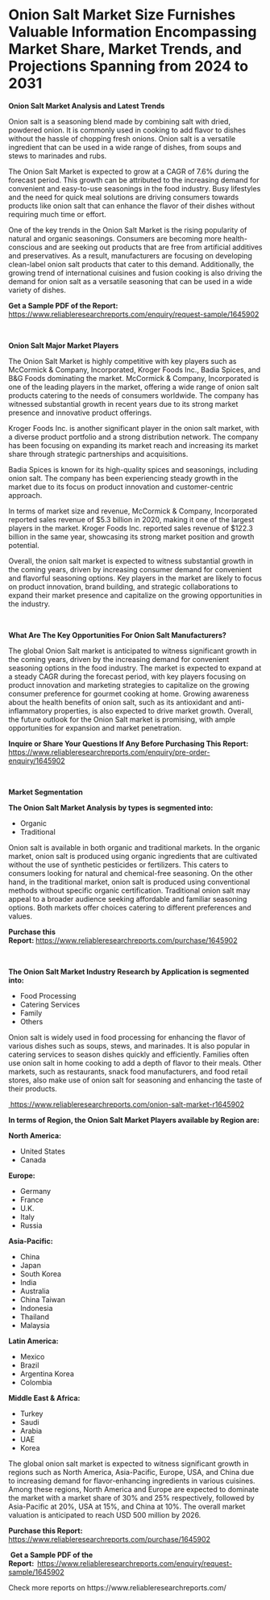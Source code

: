 <p><h1>Onion Salt Market Size Furnishes Valuable Information Encompassing Market Share, Market Trends, and Projections Spanning from 2024 to 2031</h1></p><p><strong>Onion Salt Market Analysis and Latest Trends</strong></p>
<p><p>Onion salt is a seasoning blend made by combining salt with dried, powdered onion. It is commonly used in cooking to add flavor to dishes without the hassle of chopping fresh onions. Onion salt is a versatile ingredient that can be used in a wide range of dishes, from soups and stews to marinades and rubs.</p><p>The Onion Salt Market is expected to grow at a CAGR of 7.6% during the forecast period. This growth can be attributed to the increasing demand for convenient and easy-to-use seasonings in the food industry. Busy lifestyles and the need for quick meal solutions are driving consumers towards products like onion salt that can enhance the flavor of their dishes without requiring much time or effort.</p><p>One of the key trends in the Onion Salt Market is the rising popularity of natural and organic seasonings. Consumers are becoming more health-conscious and are seeking out products that are free from artificial additives and preservatives. As a result, manufacturers are focusing on developing clean-label onion salt products that cater to this demand. Additionally, the growing trend of international cuisines and fusion cooking is also driving the demand for onion salt as a versatile seasoning that can be used in a wide variety of dishes.</p></p>
<p><strong>Get a Sample PDF of the Report:&nbsp;</strong> <a href="https://www.reliableresearchreports.com/enquiry/request-sample/1645902">https://www.reliableresearchreports.com/enquiry/request-sample/1645902</a></p>
<p>&nbsp;</p>
<p><strong>Onion Salt Major Market Players</strong></p>
<p><p>The Onion Salt Market is highly competitive with key players such as McCormick & Company, Incorporated, Kroger Foods Inc., Badia Spices, and B&G Foods dominating the market. McCormick & Company, Incorporated is one of the leading players in the market, offering a wide range of onion salt products catering to the needs of consumers worldwide. The company has witnessed substantial growth in recent years due to its strong market presence and innovative product offerings.</p><p>Kroger Foods Inc. is another significant player in the onion salt market, with a diverse product portfolio and a strong distribution network. The company has been focusing on expanding its market reach and increasing its market share through strategic partnerships and acquisitions. </p><p>Badia Spices is known for its high-quality spices and seasonings, including onion salt. The company has been experiencing steady growth in the market due to its focus on product innovation and customer-centric approach. </p><p>In terms of market size and revenue, McCormick & Company, Incorporated reported sales revenue of $5.3 billion in 2020, making it one of the largest players in the market. Kroger Foods Inc. reported sales revenue of $122.3 billion in the same year, showcasing its strong market position and growth potential. </p><p>Overall, the onion salt market is expected to witness substantial growth in the coming years, driven by increasing consumer demand for convenient and flavorful seasoning options. Key players in the market are likely to focus on product innovation, brand building, and strategic collaborations to expand their market presence and capitalize on the growing opportunities in the industry.</p></p>
<p>&nbsp;</p>
<p><strong>What Are The Key Opportunities For Onion Salt Manufacturers?</strong></p>
<p><p>The global Onion Salt market is anticipated to witness significant growth in the coming years, driven by the increasing demand for convenient seasoning options in the food industry. The market is expected to expand at a steady CAGR during the forecast period, with key players focusing on product innovation and marketing strategies to capitalize on the growing consumer preference for gourmet cooking at home. Growing awareness about the health benefits of onion salt, such as its antioxidant and anti-inflammatory properties, is also expected to drive market growth. Overall, the future outlook for the Onion Salt market is promising, with ample opportunities for expansion and market penetration.</p></p>
<p><strong>Inquire or Share Your Questions If Any Before Purchasing This Report:</strong> <a href="https://www.reliableresearchreports.com/enquiry/pre-order-enquiry/1645902">https://www.reliableresearchreports.com/enquiry/pre-order-enquiry/1645902</a></p>
<p>&nbsp;</p>
<p><strong>Market Segmentation</strong></p>
<p><strong>The Onion Salt Market Analysis by types is segmented into:</strong></p>
<p><ul><li>Organic</li><li>Traditional</li></ul></p>
<p><p>Onion salt is available in both organic and traditional markets. In the organic market, onion salt is produced using organic ingredients that are cultivated without the use of synthetic pesticides or fertilizers. This caters to consumers looking for natural and chemical-free seasoning. On the other hand, in the traditional market, onion salt is produced using conventional methods without specific organic certification. Traditional onion salt may appeal to a broader audience seeking affordable and familiar seasoning options. Both markets offer choices catering to different preferences and values.</p></p>
<p><strong>Purchase this Report:&nbsp;</strong><a href="https://www.reliableresearchreports.com/purchase/1645902">https://www.reliableresearchreports.com/purchase/1645902</a></p>
<p>&nbsp;</p>
<p><strong>The Onion Salt Market Industry Research by Application is segmented into:</strong></p>
<p><ul><li>Food Processing</li><li>Catering Services</li><li>Family</li><li>Others</li></ul></p>
<p><p>Onion salt is widely used in food processing for enhancing the flavor of various dishes such as soups, stews, and marinades. It is also popular in catering services to season dishes quickly and efficiently. Families often use onion salt in home cooking to add a depth of flavor to their meals. Other markets, such as restaurants, snack food manufacturers, and food retail stores, also make use of onion salt for seasoning and enhancing the taste of their products.</p></p>
<p><a href="https://www.reliableresearchreports.com/onion-salt-market-r1645902">&nbsp;https://www.reliableresearchreports.com/onion-salt-market-r1645902</a></p>
<p><strong>In terms of Region, the Onion Salt Market Players available by Region are:</strong></p>
<p>
    <p> <strong> North America: </strong>
        <ul>
            <li>United States</li>
            <li>Canada</li>
        </ul>
        </p> 
    <p> <strong> Europe: </strong>
        <ul>
            <li>Germany</li>
            <li>France</li>
            <li>U.K.</li>
            <li>Italy</li>
            <li>Russia</li>
        </ul>
        </p> 
    <p> <strong> Asia-Pacific: </strong>
        <ul>
            <li>China</li>
            <li>Japan</li>
            <li>South Korea</li>
            <li>India</li>
            <li>Australia</li>
            <li>China Taiwan</li>
            <li>Indonesia</li>
            <li>Thailand</li>
            <li>Malaysia</li>
        </ul>
        </p> 
    <p> <strong> Latin America: </strong>
        <ul>
            <li>Mexico</li>
            <li>Brazil</li>
            <li>Argentina Korea</li>
            <li>Colombia</li>
        </ul>
        </p> 
    <p> <strong> Middle East & Africa: </strong>
        <ul>
            <li>Turkey</li>
            <li>Saudi</li>
            <li>Arabia</li>
            <li>UAE</li>
            <li>Korea</li>
        </ul>
    </p>
    </p>
<p><p>The global onion salt market is expected to witness significant growth in regions such as North America, Asia-Pacific, Europe, USA, and China due to increasing demand for flavor-enhancing ingredients in various cuisines. Among these regions, North America and Europe are expected to dominate the market with a market share of 30% and 25% respectively, followed by Asia-Pacific at 20%, USA at 15%, and China at 10%. The overall market valuation is anticipated to reach USD 500 million by 2026.</p></p>
<p><strong>Purchase this Report: </strong><a href="https://www.reliableresearchreports.com/purchase/1645902">https://www.reliableresearchreports.com/purchase/1645902</a></p>
<p>&nbsp;<strong>Get a Sample PDF of the Report:&nbsp;&nbsp;</strong><a href="https://www.reliableresearchreports.com/enquiry/request-sample/1645902">https://www.reliableresearchreports.com/enquiry/request-sample/1645902</a></p>
<p><strong></strong></p>
<p>Check more reports on https://www.reliableresearchreports.com/</p>